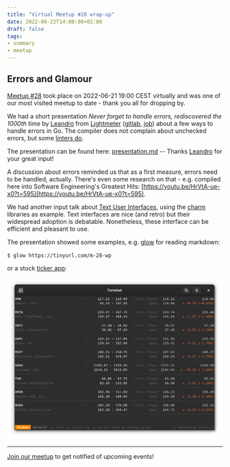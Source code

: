 ```yaml
---
title: "Virtual Meetup #28 wrap-up"
date: 2022-06-22T14:00:00+02:00
draft: false
tags:
- summary
- meetup
---
```


## Errors and Glamour

[Meetup #28](https://www.meetup.com/leipzig-golang/events/282941935/) took
place on 2022-06-21 19:00 CEST virtually and was one of our most visited meetup to date - thank you all for dropping by.

We had a short presentation *Never forget to handle errors, rediscovered the
1000th time* by [Leandro](https://www.linkedin.com/in/leandrosansilva/) from
[Lightmeter](https://lightmeter.io/) ([gitlab](https://gitlab.com/lightmeter/),
[job](https://www.ycombinator.com/companies/lightmeter/jobs/PB5qMli-principal-network-engineer))
about a few ways to handle errors in Go.  The compiler does not complain about
unchecked errors, but some [linters do](https://github.com/kisielk/errcheck).

The presentation can be found here:
[presentation.md](https://gitlab.com/leandrosansilva/talks/-/blob/master/errors-golang/presentation.md)
-- Thanks [Leandro](https://www.linkedin.com/in/leandrosansilva/) for your
great input!

A discussion about errors reminded us that as a first measure, errors need to be
handled, actually. There's even some research on that - e.g. compiled here into
Software Engineering's Greatest Hits:
[https://youtu.be/HrVtA-ue-x0?t=595](https://youtu.be/HrVtA-ue-x0?t=595).

We had another input talk about [Text User
Interfaces](https://github.com/miku/glamline), using the
[charm](https://github.com/charmbracelet/) libraries as example. Text
interfaces are nice (and retro) but their widespread adoption is debatable.
Nonetheless, these interface can be efficient and pleasant to use.

The presentation showed some examples, e.g.
[glow](https://github.com/charmbracelet/glow) for reading markdown:

```shell
$ glow https://tinyurl.com/m-28-wp
```

or a stock [ticker app](https://github.com/achannarasappa/ticker):

![](/images/ticker.png)

----

[Join our meetup](https://www.meetup.com/Leipzig-Golang) to get notified of
upcoming events!

